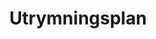 ---
title: 'Utrymningsplan'
symbol_image: 'symbols/kr/28.svg'
weight: 28
card: true
card_color: 'bg-symbol-green'
---